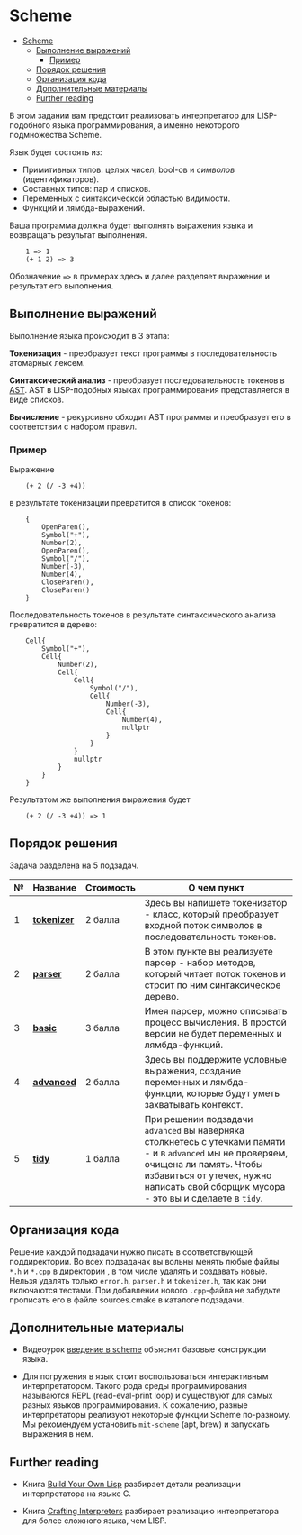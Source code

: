 # Scheme
- [Scheme](#scheme)
  - [Выполнение выражений](#выполнение-выражений)
    - [Пример](#пример)
  - [Порядок решения](#порядок-решения)
  - [Организация кода](#организация-кода)
  - [Дополнительные материалы](#дополнительные-материалы)
  - [Further reading](#further-reading)

В этом задании вам предстоит реализовать интерпретатор для LISP-подобного языка программирования, а именно некоторого подмножества Scheme. 

Язык будет состоять из:
 - Примитивных типов: целых чисел, bool-ов и _символов_ (идентификаторов).
 - Составных типов: пар и списков.
 - Переменных с синтаксической областью видимости.
 - Функций и лямбда-выражений.

Ваша программа должна будет выполнять выражения языка и возвращать результат выполнения.

```
    1 => 1
    (+ 1 2) => 3
```
Обозначение `=>` в примерах здесь и далее разделяет выражение и результат его выполнения.

## Выполнение выражений
Выполнение языка происходит в 3 этапа:

**Токенизация** - преобразует текст программы в последовательность атомарных лексем. 

**Синтаксический анализ** - преобразует последовательность токенов в [AST](https://en.wikipedia.org/wiki/Abstract_syntax_tree).  AST в LISP-подобных языках программирования представляется в виде списков. 
   
**Вычисление** - рекурсивно обходит AST программы и преобразует его в соответствии с набором правил.

### Пример

Выражение 
```
    (+ 2 (/ -3 +4))
``` 
в результате токенизации превратится в список токенов:
```
    { 
        OpenParen(),
        Symbol("+"),
        Number(2),
        OpenParen(),
        Symbol("/"),
        Number(-3),
        Number(4),
        CloseParen(),
        CloseParen()
    }
```
     
 Последовательность токенов в результате синтаксического анализа
 превратится в дерево:
     
```
    Cell{
        Symbol("+"),
        Cell{
            Number(2),
            Cell{
                Cell{
                    Symbol("/"),
                    Cell{
                        Number(-3),
                        Cell{
                            Number(4),
                            nullptr
                        }
                    }
                }
                nullptr
            }
        }
    }
```
Результатом же выполнения выражения будет 

```
    (+ 2 (/ -3 +4)) => 1
```

## Порядок решения

Задача разделена на 5 подзадач.

| №   | Название                             | Стоимость | О чем пункт                                                                                                                                                                                                                   |
| --- | ------------------------------------ | --------- | ----------------------------------------------------------------------------------------------------------------------------------------------------------------------------------------------------------------------------- |
| 1   | **[tokenizer](tokenizer)** | 2 балла   | Здесь вы напишете токенизатор - класс, который преобразует входной поток символов в последовательность токенов.                                                                                                               |
| 2   | **[parser](parser)**       | 2 балла   | В этом пункте вы реализуете парсер - набор методов, который читает поток токенов и строит по ним синтаксическое дерево.                                                                                                       |
| 3   | **[basic](basic)**         | 3 балла   | Имея парсер, можно описывать процесс вычисления. В простой версии не будет переменных и лямбда-функций.                                                                                                                       |
| 4   | **[advanced](advanced)**   | 2 балла   | Здесь вы поддержите условные выражения, создание переменных и лямбда-функции, которые будут уметь захватывать контекст.                                                                                                       |
| 5   | **[tidy](tidy)**           | 1 балла   | При решении подзадачи `advanced` вы наверняка столкнетесь с утечками памяти - и в `advanced` мы не проверяем, очищена ли память. Чтобы избавиться от утечек, нужно написать свой сборщик мусора - это вы и сделаете в `tidy`. |

## Организация кода

Решение каждой подзадачи нужно писать в соответствующей поддиректории. Во всех подзадачах вы вольны менять любые файлы `*.h` и `*.cpp` в директории , в том числе удалять и создавать новые. Нельзя удалять только `error.h`, `parser.h` и `tokenizer.h`, так как они включаются тестами. При добавлении нового `.cpp`-файла не забудьте прописать его в файле sources.cmake в каталоге подзадачи.

## Дополнительные материалы

* Видеоурок [введение в scheme](https://www.youtube.com/watch?v=AqBxU-Zmx00) объяснит базовые конструкции языка.

* Для погружения в язык стоит воспользоваться интерактивным интерпретатором. Такого рода среды программирования называются REPL (read-eval-print loop) и существуют для самых разных языков программирования. К сожалению, разные интерпретаторы реализуют некоторые функции Scheme по-разному. Мы рекомендуем установить `mit-scheme` (apt, brew) и запускать выражения в нем.

## Further reading

* Книга [Build Your Own Lisp](http://www.buildyourownlisp.com/) разбирает детали реализации интерпретатора на языке C.

* Книга [Crafting Interpreters](http://craftinginterpreters.com/) разбирает реализацию интерпретатора для более сложного языка, чем LISP.
